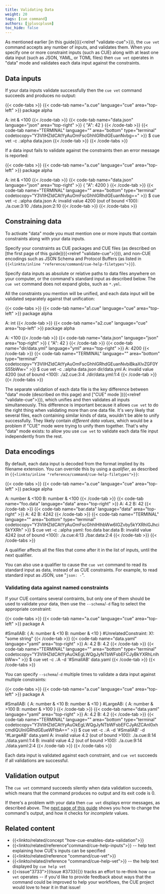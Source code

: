 ```yaml
---
title: Validating Data
weight: 20
tags: [cue command]
authors: [jpluscplusm]
toc_hide: false
---
```


As mentioned earlier [in this guide]({{<relref "validate-cue">}}), the `cue vet`
command accepts any number of inputs, and validates them.
When you specify one or more constraint inputs (such as CUE) along with at
least one data input (such as JSON, YAML, or TOML files) then `cue vet`
operates in "data" mode and validates each data input against the constraints.

## Data inputs

If your data inputs validate successfully then the `cue vet` command succeeds
and produces no output:

{{< code-tabs >}}
{{< code-tab name="a.cue" language="cue" area="top-left" >}}
package alpha

A: int & <100
{{< /code-tab >}}
{{< code-tab name="data.json" language="json" area="top-right" >}}
{
    "A": 42
}
{{< /code-tab >}}
{{< code-tab name="TERMINAL" language="" area="bottom" type="terminal" codetocopy="Y3VlIHZldCAtYyAuOmFscGhhIGRhdGEuanNvbg==" >}}
$ cue vet -c .:alpha data.json
{{< /code-tab >}}
{{< /code-tabs >}}

If a data input fails to validate against the constraints then an error message is reported:

{{< code-tabs >}}
{{< code-tab name="a.cue" language="cue" area="top-left" >}}
package alpha

A: int & <100
{{< /code-tab >}}
{{< code-tab name="data.json" language="json" area="top-right" >}}
{
    "A": 4200
}
{{< /code-tab >}}
{{< code-tab name="TERMINAL" language="" area="bottom" type="terminal" codetocopy="Y3VlIHZldCAtYyAuOmFscGhhIGRhdGEuanNvbg==" >}}
$ cue vet -c .:alpha data.json
A: invalid value 4200 (out of bound <100):
    ./a.cue:3:10
    ./data.json:2:10
{{< /code-tab >}}
{{< /code-tabs >}}

## Constraining data

To activate "data" mode you must mention one or more inputs that contain
constraints along with your data inputs.

Specify your constraints as CUE packages and CUE files (as described on
[the first page of this guide]({{<relref "validate-cue">}})), and non-CUE
encodings such as JSON Schema and Protocol Buffers (as listed in
`{{<linkto/inline "reference/command/cue-help-filetypes">}}`).

Specify data inputs as absolute or relative paths to data files anywhere on
your computer, or the command's standard input as described below. The `cue
vet` command does not expand globs, such as `*.yml`.

All the constraints you mention will be unified,
and each data input will be validated separately against that unification:

{{< code-tabs >}}
{{< code-tab name="a1.cue" language="cue" area="top-left" >}}
package alpha

A: int
{{< /code-tab >}}
{{< code-tab name="a2.cue" language="cue" area="top-left" >}}
package alpha

A: <100
{{< /code-tab >}}
{{< code-tab name="data.json" language="json" area="top-right" >}}
{
    "A": 42
}
{{< /code-tab >}}
{{< code-tab name="dir/data.yml" language="yml" area="top-right" >}}
A: 4200
{{< /code-tab >}}
{{< code-tab name="TERMINAL" language="" area="bottom" type="terminal" codetocopy="Y3VlIHZldCAtYyAuOmFscGhhIGRhdGEuanNvbiBkaXIvZGF0YS55bWw=" >}}
$ cue vet -c .:alpha data.json dir/data.yml
A: invalid value 4200 (out of bound <100):
    ./a2.cue:3:4
    ./dir/data.yml:1:4
{{< /code-tab >}}
{{< /code-tabs >}}

The separate validation of each data file is the key difference between
"data" mode (described on this page) and
["CUE" mode ]({{<relref "validate-cue">}}),
which unifies and then validates all inputs simultaneously.
This difference is important because it allows `cue vet` to do the right thing
when validating more than one data file. It's very likely that several files,
each containing similar kinds of data, wouldn't be able to unify successfully.
They likely contain *different data values*, which would be a problem if "CUE"
mode were trying to unify them together. That's why "data" mode exists: to
allow you use `cue vet` to validate each data file input independently from the
rest.

## Data encodings

By default, each data input is decoded from the format implied by its filename
extension. You can override this by using a *qualifier*, as described in
`{{<linkto/inline "reference/command/cue-help-filetypes">}}`:

{{< code-tabs >}}
{{< code-tab name="a.cue" language="cue" area="top-left" >}}
package alpha

A: number & <100
B: number & <100
{{< /code-tab >}}
{{< code-tab name="foo.data" language="data" area="top-right" >}}
A: 4.2
B: 42
{{< /code-tab >}}
{{< code-tab name="bar.data" language="data" area="top-right" >}}
A: 42
B: 4242
{{< /code-tab >}}
{{< code-tab name="TERMINAL" language="" area="bottom" type="terminal" codetocopy="Y3VlIHZldCAtYyAuOmFscGhhIHlhbWw6IGZvby5kYXRhIGJhci5kYXRh" >}}
$ cue vet -c .:alpha yaml: foo.data bar.data
B: invalid value 4242 (out of bound <100):
    ./a.cue:4:13
    ./bar.data:2:4
{{< /code-tab >}}
{{< /code-tabs >}}

A qualifier affects all the files that come after it in the list of inputs,
until the next qualifier.

You can also use a qualifier to cause the `cue vet` command to read its
standard input as data, instead of as CUE constraints. For example, to read
standard input as JSON, use "`json: -`".

### Validating data against named constraints

If your CUE contains several contraints, but only one of them should be used to
validate your data, then use the `--schema`/`-d` flag to select the appropriate
constraint:

{{< code-tabs >}}
{{< code-tab name="a.cue" language="cue" area="top-left" >}}
package A

#SmallAB: {
	A: number & <10
	B: number & <10
}
#UnrelatedConstraint: X!: "some string"
{{< /code-tab >}}
{{< code-tab name="data.yaml" language="yaml" area="top-right" >}}
A: 4.2
B: 4.2
{{< /code-tab >}}
{{< code-tab name="TERMINAL" language="" area="bottom" type="terminal" codetocopy="Y3VlIHZldCAtYyAuOkEgLWQgJyNTbWFsbEFCJyBkYXRhLnlhbWw=" >}}
$ cue vet -c .:A -d '#SmallAB' data.yaml
{{< /code-tab >}}
{{< /code-tabs >}}

You can specify `--schema`/`-d` multiple times to validate a data input against
multiple constraints:

{{< code-tabs >}}
{{< code-tab name="a.cue" language="cue" area="top-left" >}}
package A

#SmallAB: {
	A: number & <10
	B: number & <10
}
#LargeAB: {
	A: number & >100
	B: number & >100
}
{{< /code-tab >}}
{{< code-tab name="data.yaml" language="yaml" area="top-right" >}}
A: 4.2
B: 4.2
{{< /code-tab >}}
{{< code-tab name="TERMINAL" language="" area="bottom" type="terminal" codetocopy="Y3VlIHZldCAtYyAuOkEgLWQgJyNTbWFsbEFCJyAtZCAnI0xhcmdlQUInIGRhdGEueWFtbA==" >}}
$ cue vet -c .:A -d '#SmallAB' -d '#LargeAB' data.yaml
A: invalid value 4.2 (out of bound >100):
    ./a.cue:8:14
    ./data.yaml:1:4
B: invalid value 4.2 (out of bound >100):
    ./a.cue:9:14
    ./data.yaml:2:4
{{< /code-tab >}}
{{< /code-tabs >}}

Each data input is validated against each constraint, and
`cue vet` succeeds if all validations are successful.

## Validation output

The `cue vet` command succeeds silently when data validation succeeds, which
means that the command produces no output and its exit code is 0.

If there's a problem with your data then `cue vet` displays error messages, as
described above. The
[next page of this guide]({{<relref"output">}}) shows you how to change the
command's output, and how it checks for *incomplete* values.

## Related content

- {{<linkto/related/concept "how-cue-enables-data-validation">}}
- {{<linkto/related/reference"command/cue-help-inputs">}} -- help text explaining how CUE's inputs can be specified
- {{<linkto/related/reference "command/cue-vet">}}
- {{<linkto/related/reference "command/cue-help-vet">}} -- the help text displayed by `cue help vet`
- {{<issue"3733">}}Issue #3733{{</issue>}} tracks an effort to re-think how
  `cue vet` operates -- if you'd like to provide feedback about ways that the
  command could be improved to help your workflows, the CUE project would love
  to hear it in that issue!
